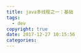 ```yaml
---
title: java多线程之一：基础
tags:
  - dev
copyright: true
date: 2017-12-27 10:15:56
categories:
---
```


<!--more-->
